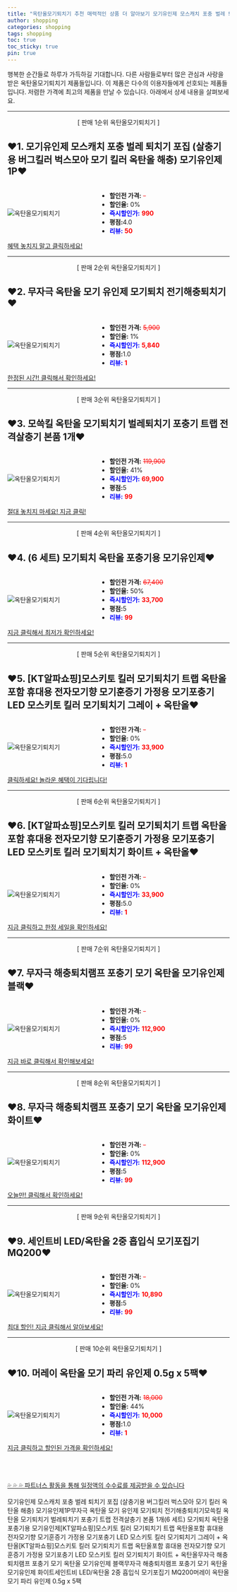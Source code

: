 ```yaml
---
title: "옥탄올모기퇴치기 추천 매력적인 상품 더 알아보기 모기유인제 모스캐치 포충 벌레 퇴치기"
author: shopping
categories: shopping
tags: shopping
toc: true
toc_sticky: true
pin: true
---
```

행복한 순간들로 하루가 가득하길 기대합니다. 다른 사람들로부터 많은 관심과 사랑을 받은 옥탄올모기퇴치기 제품들입니다. 이 제품은 다수의 이용자들에게 선호되는 제품들입니다. 저렴한 가격에 최고의 제품을 만날 수 있습니다. 아래에서 상세 내용을 살펴보세요.

---
<p class="toplist" style="margin: 0 auto; display: block; width: fit-content;">[ 판매 1순위 옥탄올모기퇴치기 ]</p>

<h2><strong>❤️1. 모기유인제 모스캐치 포충 벌레 퇴치기 포집 (살충기용 버그킬러 벅스모아 모기 킬러 옥탄올 해충) 모기유인제1P❤️</strong></h2>

<div style="display: flex; align-items: center;">
    <div style="flex: 0.4;">
        <img src="https://thumbnail6.coupangcdn.com/thumbnails/remote/230x230ex/image/vendor_inventory/8f0d/7db4908026789e3324a198a61d2dd573d216badb5306ca027c1453181ec2.jpg" alt="옥탄올모기퇴치기" style="max-width: 100%;">
    </div>
    <div style="flex: 0.6; margin-left: 10px;">
        <ul>
            <li><strong>할인전 가격:</strong> <del style="color: red;">-</del></li>
            <li><strong>할인율:</strong> 0%</li>
            <li><span style='color:blue'><strong>즉시할인가:</strong></span> <span style='color:red'><strong>990</strong></span></li>
            <li><strong>평점:</strong>4.0</li>
            <li><span style='color:blue'><strong>리뷰:</strong></span> <span style='color:red'><strong>50</strong></span></li>
        </ul>
    </div>
</div>
<div class="center">
    <a href="https://William4Davisa.github.io?lptag=AF9450613&subid=githubio&pageKey=5455929692&traceid=V0-153&itemId=8339109647&vendorItemId=75626920788" class="myButton">
        혜택 놓치지 말고 클릭하세요!
    </a>
</div>


---
<p class="toplist" style="margin: 0 auto; display: block; width: fit-content;">[ 판매 2순위 옥탄올모기퇴치기 ]</p>

<h2><strong>❤️2. 무자극 옥탄올 모기 유인제 모기퇴치 전기해충퇴치기❤️</strong></h2>

<div style="display: flex; align-items: center;">
    <div style="flex: 0.4;">
        <img src="https://thumbnail9.coupangcdn.com/thumbnails/remote/230x230ex/image/vendor_inventory/e5b0/1b996424ee4fb9a2c9899774499438e2f4101ed27ee07efcfd6f602380cf.jpg" alt="옥탄올모기퇴치기" style="max-width: 100%;">
    </div>
    <div style="flex: 0.6; margin-left: 10px;">
        <ul>
            <li><strong>할인전 가격:</strong> <del style="color: red;">5,900</del></li>
            <li><strong>할인율:</strong> 1%</li>
            <li><span style='color:blue'><strong>즉시할인가:</strong></span> <span style='color:red'><strong>5,840</strong></span></li>
            <li><strong>평점:</strong>1.0</li>
            <li><span style='color:blue'><strong>리뷰:</strong></span> <span style='color:red'><strong>1</strong></span></li>
        </ul>
    </div>
</div>
<div class="center">
    <a href="https://William4Davisa.github.io?lptag=AF9450613&subid=githubio&pageKey=8124048644&traceid=V0-153&itemId=23054985582&vendorItemId=90088637414" class="myButton">
        한정된 시간! 클릭해서 확인하세요!
    </a>
</div>


---
<p class="toplist" style="margin: 0 auto; display: block; width: fit-content;">[ 판매 3순위 옥탄올모기퇴치기 ]</p>

<h2><strong>❤️3. 모쓱킬 옥탄올 모기퇴치기 벌레퇴치기 포충기 트랩 전격살충기 본품 1개❤️</strong></h2>

<div style="display: flex; align-items: center;">
    <div style="flex: 0.4;">
        <img src="https://thumbnail10.coupangcdn.com/thumbnails/remote/230x230ex/image/vendor_inventory/92e6/7461a45ad76d552f5a2c7c2df8422b7259268bccc37c00a6e73747d6997d.jpg" alt="옥탄올모기퇴치기" style="max-width: 100%;">
    </div>
    <div style="flex: 0.6; margin-left: 10px;">
        <ul>
            <li><strong>할인전 가격:</strong> <del style="color: red;">119,900</del></li>
            <li><strong>할인율:</strong> 41%</li>
            <li><span style='color:blue'><strong>즉시할인가:</strong></span> <span style='color:red'><strong>69,900</strong></span></li>
            <li><strong>평점:</strong>5</li>
            <li><span style='color:blue'><strong>리뷰:</strong></span> <span style='color:red'><strong>99</strong></span></li>
        </ul>
    </div>
</div>
<div class="center">
    <a href="https://William4Davisa.github.io?lptag=AF9450613&subid=githubio&pageKey=8249414363&traceid=V0-153&itemId=23747580055&vendorItemId=90772136466" class="myButton">
        절대 놓치지 마세요! 지금 클릭!
    </a>
</div>


---
<p class="toplist" style="margin: 0 auto; display: block; width: fit-content;">[ 판매 4순위 옥탄올모기퇴치기 ]</p>

<h2><strong>❤️4. (6 세트) 모기퇴치 옥탄올 포충기용 모기유인제❤️</strong></h2>

<div style="display: flex; align-items: center;">
    <div style="flex: 0.4;">
        <img src="https://thumbnail9.coupangcdn.com/thumbnails/remote/230x230ex/image/vendor_inventory/5561/d751ac11953159352c11deec42dad0aca0ce7040d9cdd36c354a5b2ff67b.jpg" alt="옥탄올모기퇴치기" style="max-width: 100%;">
    </div>
    <div style="flex: 0.6; margin-left: 10px;">
        <ul>
            <li><strong>할인전 가격:</strong> <del style="color: red;">67,400</del></li>
            <li><strong>할인율:</strong> 50%</li>
            <li><span style='color:blue'><strong>즉시할인가:</strong></span> <span style='color:red'><strong>33,700</strong></span></li>
            <li><strong>평점:</strong>5</li>
            <li><span style='color:blue'><strong>리뷰:</strong></span> <span style='color:red'><strong>99</strong></span></li>
        </ul>
    </div>
</div>
<div class="center">
    <a href="https://William4Davisa.github.io?lptag=AF9450613&subid=githubio&pageKey=7994615913&traceid=V0-153&itemId=22232750772&vendorItemId=89278622679" class="myButton">
        지금 클릭해서 최저가 확인하세요!
    </a>
</div>


---
<p class="toplist" style="margin: 0 auto; display: block; width: fit-content;">[ 판매 5순위 옥탄올모기퇴치기 ]</p>

<h2><strong>❤️5. [KT알파쇼핑]모스키토 킬러 모기퇴치기 트랩 옥탄올포함 휴대용 전자모기향 모기훈증기 가정용 모기포충기 LED 모스키토 킬러 모기퇴치기 그레이 + 옥탄올❤️</strong></h2>

<div style="display: flex; align-items: center;">
    <div style="flex: 0.4;">
        <img src="https://thumbnail6.coupangcdn.com/thumbnails/remote/230x230ex/image/vendor_inventory/b392/a894c0a21b8dc895bf6538226b059e6e23b019540a293cfd043ee30ae85e.jpg" alt="옥탄올모기퇴치기" style="max-width: 100%;">
    </div>
    <div style="flex: 0.6; margin-left: 10px;">
        <ul>
            <li><strong>할인전 가격:</strong> <del style="color: red;">-</del></li>
            <li><strong>할인율:</strong> 0%</li>
            <li><span style='color:blue'><strong>즉시할인가:</strong></span> <span style='color:red'><strong>33,900</strong></span></li>
            <li><strong>평점:</strong>5.0</li>
            <li><span style='color:blue'><strong>리뷰:</strong></span> <span style='color:red'><strong>1</strong></span></li>
        </ul>
    </div>
</div>
<div class="center">
    <a href="https://William4Davisa.github.io?lptag=AF9450613&subid=githubio&pageKey=1798043417&traceid=V0-153&itemId=3058826483&vendorItemId=71087657703" class="myButton">
        클릭하세요! 놀라운 혜택이 기다립니다!
    </a>
</div>


---
<p class="toplist" style="margin: 0 auto; display: block; width: fit-content;">[ 판매 6순위 옥탄올모기퇴치기 ]</p>

<h2><strong>❤️6. [KT알파쇼핑]모스키토 킬러 모기퇴치기 트랩 옥탄올포함 휴대용 전자모기향 모기훈증기 가정용 모기포충기 LED 모스키토 킬러 모기퇴치기 화이트 + 옥탄올❤️</strong></h2>

<div style="display: flex; align-items: center;">
    <div style="flex: 0.4;">
        <img src="https://thumbnail6.coupangcdn.com/thumbnails/remote/230x230ex/image/vendor_inventory/b392/a894c0a21b8dc895bf6538226b059e6e23b019540a293cfd043ee30ae85e.jpg" alt="옥탄올모기퇴치기" style="max-width: 100%;">
    </div>
    <div style="flex: 0.6; margin-left: 10px;">
        <ul>
            <li><strong>할인전 가격:</strong> <del style="color: red;">-</del></li>
            <li><strong>할인율:</strong> 0%</li>
            <li><span style='color:blue'><strong>즉시할인가:</strong></span> <span style='color:red'><strong>33,900</strong></span></li>
            <li><strong>평점:</strong>5.0</li>
            <li><span style='color:blue'><strong>리뷰:</strong></span> <span style='color:red'><strong>1</strong></span></li>
        </ul>
    </div>
</div>
<div class="center">
    <a href="https://William4Davisa.github.io?lptag=AF9450613&subid=githubio&pageKey=1798043417&traceid=V0-153&itemId=3058826482&vendorItemId=71087657698" class="myButton">
        지금 클릭하고 한정 세일을 확인하세요!
    </a>
</div>


---
<p class="toplist" style="margin: 0 auto; display: block; width: fit-content;">[ 판매 7순위 옥탄올모기퇴치기 ]</p>

<h2><strong>❤️7. 무자극 해충퇴치램프 포충기 모기 옥탄올 모기유인제 블랙❤️</strong></h2>

<div style="display: flex; align-items: center;">
    <div style="flex: 0.4;">
        <img src="https://thumbnail7.coupangcdn.com/thumbnails/remote/230x230ex/image/vendor_inventory/caff/be72257ca76043306c9aa827fd3dab604160bf761619e8d60c5a86e15d17.jpg" alt="옥탄올모기퇴치기" style="max-width: 100%;">
    </div>
    <div style="flex: 0.6; margin-left: 10px;">
        <ul>
            <li><strong>할인전 가격:</strong> <del style="color: red;">-</del></li>
            <li><strong>할인율:</strong> 0%</li>
            <li><span style='color:blue'><strong>즉시할인가:</strong></span> <span style='color:red'><strong>112,900</strong></span></li>
            <li><strong>평점:</strong>5</li>
            <li><span style='color:blue'><strong>리뷰:</strong></span> <span style='color:red'><strong>99</strong></span></li>
        </ul>
    </div>
</div>
<div class="center">
    <a href="https://William4Davisa.github.io?lptag=AF9450613&subid=githubio&pageKey=8225401401&traceid=V0-153&itemId=23654516432&vendorItemId=90679872156" class="myButton">
        지금 바로 클릭해서 확인해보세요!
    </a>
</div>


---
<p class="toplist" style="margin: 0 auto; display: block; width: fit-content;">[ 판매 8순위 옥탄올모기퇴치기 ]</p>

<h2><strong>❤️8. 무자극 해충퇴치램프 포충기 모기 옥탄올 모기유인제 화이트❤️</strong></h2>

<div style="display: flex; align-items: center;">
    <div style="flex: 0.4;">
        <img src="https://thumbnail7.coupangcdn.com/thumbnails/remote/230x230ex/image/vendor_inventory/caff/be72257ca76043306c9aa827fd3dab604160bf761619e8d60c5a86e15d17.jpg" alt="옥탄올모기퇴치기" style="max-width: 100%;">
    </div>
    <div style="flex: 0.6; margin-left: 10px;">
        <ul>
            <li><strong>할인전 가격:</strong> <del style="color: red;">-</del></li>
            <li><strong>할인율:</strong> 0%</li>
            <li><span style='color:blue'><strong>즉시할인가:</strong></span> <span style='color:red'><strong>112,900</strong></span></li>
            <li><strong>평점:</strong>5</li>
            <li><span style='color:blue'><strong>리뷰:</strong></span> <span style='color:red'><strong>99</strong></span></li>
        </ul>
    </div>
</div>
<div class="center">
    <a href="https://William4Davisa.github.io?lptag=AF9450613&subid=githubio&pageKey=8225401401&traceid=V0-153&itemId=23654516427&vendorItemId=90679872150" class="myButton">
        오늘만! 클릭해서 확인하세요!
    </a>
</div>


---
<p class="toplist" style="margin: 0 auto; display: block; width: fit-content;">[ 판매 9순위 옥탄올모기퇴치기 ]</p>

<h2><strong>❤️9. 세인트비 LED/옥탄올 2중 흡입식 모기포집기 MQ200❤️</strong></h2>

<div style="display: flex; align-items: center;">
    <div style="flex: 0.4;">
        <img src="https://thumbnail9.coupangcdn.com/thumbnails/remote/230x230ex/image/vendor_inventory/2761/ba3280c7d9d2e7966f2390c83831ee0e08abc2097f447c60b0bbbc9acb39.jpeg" alt="옥탄올모기퇴치기" style="max-width: 100%;">
    </div>
    <div style="flex: 0.6; margin-left: 10px;">
        <ul>
            <li><strong>할인전 가격:</strong> <del style="color: red;">-</del></li>
            <li><strong>할인율:</strong> 0%</li>
            <li><span style='color:blue'><strong>즉시할인가:</strong></span> <span style='color:red'><strong>10,890</strong></span></li>
            <li><strong>평점:</strong>5</li>
            <li><span style='color:blue'><strong>리뷰:</strong></span> <span style='color:red'><strong>99</strong></span></li>
        </ul>
    </div>
</div>
<div class="center">
    <a href="https://William4Davisa.github.io?lptag=AF9450613&subid=githubio&pageKey=8179157123&traceid=V0-153&itemId=23379905815&vendorItemId=90409951925" class="myButton">
        최대 할인! 지금 클릭해서 알아보세요!
    </a>
</div>


---
<p class="toplist" style="margin: 0 auto; display: block; width: fit-content;">[ 판매 10순위 옥탄올모기퇴치기 ]</p>

<h2><strong>❤️10. 머레이 옥탄올 모기 파리 유인제 0.5g x 5팩❤️</strong></h2>

<div style="display: flex; align-items: center;">
    <div style="flex: 0.4;">
        <img src="https://thumbnail10.coupangcdn.com/thumbnails/remote/230x230ex/image/vendor_inventory/cef6/3cc7402a780aad14d3f2976c19dfc0f82625079c603ca1c00bbb7b7a43ba.png" alt="옥탄올모기퇴치기" style="max-width: 100%;">
    </div>
    <div style="flex: 0.6; margin-left: 10px;">
        <ul>
            <li><strong>할인전 가격:</strong> <del style="color: red;">18,000</del></li>
            <li><strong>할인율:</strong> 44%</li>
            <li><span style='color:blue'><strong>즉시할인가:</strong></span> <span style='color:red'><strong>10,000</strong></span></li>
            <li><strong>평점:</strong>1.0</li>
            <li><span style='color:blue'><strong>리뷰:</strong></span> <span style='color:red'><strong>1</strong></span></li>
        </ul>
    </div>
</div>
<div class="center">
    <a href="https://William4Davisa.github.io?lptag=AF9450613&subid=githubio&pageKey=6565733608&traceid=V0-153&itemId=14718431633&vendorItemId=81959134232" class="myButton">
        지금 클릭하고 할인된 가격을 확인하세요!
    </a>
</div>

<br><br><br>[💦 💦 💦 파트너스 활동을 통해 일정액의 수수료를 제공받을 수 있습니다](https://link.coupang.com/a/bcpT2c)<br><br>모기유인제 모스캐치 포충 벌레 퇴치기 포집 (살충기용 버그킬러 벅스모아 모기 킬러 옥탄올 해충) 모기유인제1P무자극 옥탄올 모기 유인제 모기퇴치 전기해충퇴치기모쓱킬 옥탄올 모기퇴치기 벌레퇴치기 포충기 트랩 전격살충기 본품 1개(6 세트) 모기퇴치 옥탄올 포충기용 모기유인제[KT알파쇼핑]모스키토 킬러 모기퇴치기 트랩 옥탄올포함 휴대용 전자모기향 모기훈증기 가정용 모기포충기 LED 모스키토 킬러 모기퇴치기 그레이 + 옥탄올[KT알파쇼핑]모스키토 킬러 모기퇴치기 트랩 옥탄올포함 휴대용 전자모기향 모기훈증기 가정용 모기포충기 LED 모스키토 킬러 모기퇴치기 화이트 + 옥탄올무자극 해충퇴치램프 포충기 모기 옥탄올 모기유인제 블랙무자극 해충퇴치램프 포충기 모기 옥탄올 모기유인제 화이트세인트비 LED/옥탄올 2중 흡입식 모기포집기 MQ200머레이 옥탄올 모기 파리 유인제 0.5g x 5팩